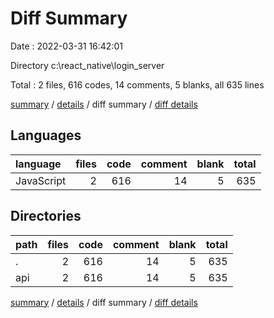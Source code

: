 # Diff Summary

Date : 2022-03-31 16:42:01

Directory c:\react_native\login_server

Total : 2 files,  616 codes, 14 comments, 5 blanks, all 635 lines

[summary](results.md) / [details](details.md) / diff summary / [diff details](diff-details.md)

## Languages
| language | files | code | comment | blank | total |
| :--- | ---: | ---: | ---: | ---: | ---: |
| JavaScript | 2 | 616 | 14 | 5 | 635 |

## Directories
| path | files | code | comment | blank | total |
| :--- | ---: | ---: | ---: | ---: | ---: |
| . | 2 | 616 | 14 | 5 | 635 |
| api | 2 | 616 | 14 | 5 | 635 |

[summary](results.md) / [details](details.md) / diff summary / [diff details](diff-details.md)